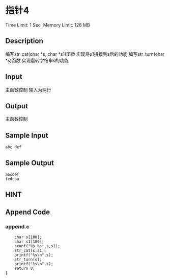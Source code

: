 # 指针4
Time Limit: 1 Sec  Memory Limit: 128 MB


## Description
编写str_cat(char *s, char *s1)函数 实现将s1拼接到s后的功能
编写str_turn(char *s)函数 实现翻转字符串s的功能



## Input
主函数控制 输入为两行


## Output
主函数控制


## Sample Input
```
abc def
```
## Sample Output
```
abcdef
fedcba
```

## HINT


## Append Code
### append.c
```cint main() {
    char s[100];
    char s1[100];
    scanf("%s %s",s,s1);
    str_cat(s,s1);
    printf("%s\n",s);
    str_turn(s);
    printf("%s\n",s);
    return 0;
}
```
